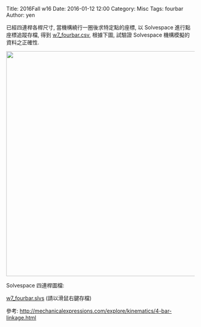 Title: 2016Fall w16
Date: 2016-01-12 12:00
Category: Misc
Tags: fourbar
Author: yen

已經四連桿各桿尺寸, 當機構繞行一圈後求特定點的座標, 以 Solvespace 進行點座標追蹤存檔, 得到 <a href="./../w7/w7_fourbar.csv">w7_fourbar.csv</a>, 根據下圖, 試驗證 Solvespace 機構模擬的資料之正確性.

<!-- PELICAN_END_SUMMARY -->

<img src="./../w7/cadp_w7_fourbar.png" width="600" />

Solvespace 四連桿圖檔:

<a href="./../w7/w7_fourbar.slvs">w7_fourbar.slvs</a> (請以滑鼠右鍵存檔)

參考: <a href="http://mechanicalexpressions.com/explore/kinematics/4-bar-linkage.html">http://mechanicalexpressions.com/explore/kinematics/4-bar-linkage.html</a>

